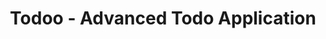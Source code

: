 ---
order: 5
title: Todoo - Advanced Todo Application
description: In this project, I developed "todoo" a comprehensive todo application with full authentication and CRUD functionalities. Users can register, log in, and manage tasks and categories only after authenticating via email and password. The application supports creating, reading, updating, deleting, and archiving tasks, with secure data handling using JSON Web Tokens (JWT) and bcrypt for password encryption. The backend was built with Node.js and Express, following the MVC architecture, while the frontend utilized Handlebars for templating. The project emphasizes robust security, user-friendly design, and seamless client-server communication.
repo: https://github.com/pgm-benobira/todoo
projectTags:
    - Handlebars
    - SQLite3
    - JWT
    - CRUD
    - Node.js
    - Express.js
    - MVC
    - Knex.js
    - Objection.js
thumbnail: todoo.webp
---